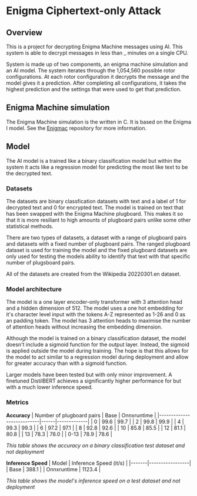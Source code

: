 # Enigma Ciphertext-only Attack

## Overview
This is a project for decrypting Enigma Machine messages using AI. This system is able to decrypt messages in less than _ minutes on a single CPU. 

System is made up of two components, an enigma machine simulation and an AI model. The system iterates through the 1,054,560 possible rotor configurations. At each rotor configuration it decrypts the message and the model gives it a prediction. After completing all configurations, it takes the highest prediction and the settings that were used to get that prediction. 

## Enigma Machine simulation
The Enigma Machine simulation is the written in C. It is based on the Enigma I model. See the [Enigmac](https://github.com/LewisLee26/Enigmac) repository for more information.

## Model
The AI model is a trained like a binary classification model but within the system it acts like a regression model for predicting the most like text to be the decrypted text. 

### Datasets
The datasets are binary classfication datasets with text and a label of 1 for decrypted text and 0 for encrypted text. The model is trained on text that has been swapped with the Enigma Machine plugboard. This makes it so that it is more resiliant to high amounts of plugboard pairs unlike some other statistical methods. 

There are two types of datasets, a dataset with a range of plugboard pairs and datasets with a fixed number of plugboard pairs. The ranged plugboard dataset is used for training the model and the fixed plugboard datasets are only used for testing the models ability to identify that text with that specific number of plugsboard pairs. 

All of the datasets are created from the Wikipedia 20220301.en dataset.

### Model architecture
The model is a one layer encoder-only transformer with 3 attention head and a hidden dimension of 512. The model uses a one hot embedding for it's character level input with the tokens A-Z represented as 1-26 and 0 as an padding token. The model has 3 attention heads to maximise the number of attention heads without increasing the embedding dimension. 

Although the model is trained on a binary classification dataset, the model doesn't include a sigmoid function for the output layer. Instead, the sigmoid is applied outside the model during training. The hope is that this allows for the model to act similar to a regression model during deployment and allow for greater accuracy than with a sigmoid function.

Larger models have been tested but with only minor improvement. A finetuned DistilBERT achieves a significantly higher performance for but with a much lower inference speed.

### Metrics

**Accuracy**
| Number of plugboard pairs | Base | Onnxruntime | 
|---------------------------|------|-------------|
| 0 | 99.6 | 99.7 |
| 2 | 99.8 | 99.9 |
| 4 | 99.3 | 99.3 |
| 6 | 97.2 | 97.1 |
| 8 | 92.8 | 92.6 |
| 10 | 85.8 | 85.5 |
| 12 | 81.1 | 80.8 |
| 13 | 78.3 | 78.0 |
| 0-13 | 78.9 | 78.6 |

*This table shows the accuracy on a binary classification test dataset and not deployment*

**Inference Speed**
| Model | Inference Speed (it/s) | 
|-------|-----------------|
| Base | 388.1 |
| Onnxruntime | 1123.4 |

*This table shows the model's inference speed on a test dataset and not deployment* 


